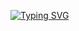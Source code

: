 [![Typing SVG](https://readme-typing-svg.herokuapp.com?font=Fira+Code&pause=1000&color=D265F7&center=%D0%9B%D0%9E%D0%96%D0%AC&vCenter=%D0%9B%D0%9E%D0%96%D0%AC&width=435&lines=The+best+student)](https://git.io/typing-svg)
